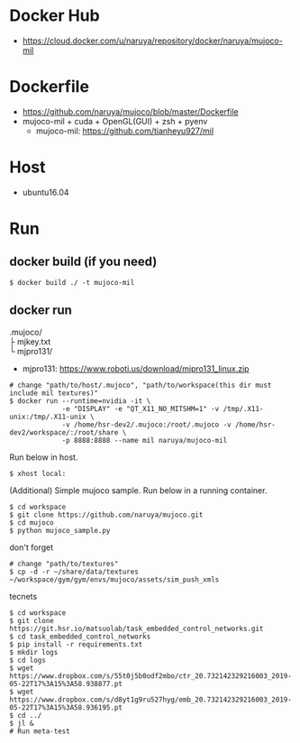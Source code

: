 # Docker Hub
- https://cloud.docker.com/u/naruya/repository/docker/naruya/mujoco-mil

# Dockerfile
- https://github.com/naruya/mujoco/blob/master/Dockerfile
- mujoco-mil + cuda + OpenGL(GUI) + zsh + pyenv
  - mujoco-mil: https://github.com/tianheyu927/mil

# Host
- ubuntu16.04

# Run

## docker build (if you need)
```
$ docker build ./ -t mujoco-mil
```

## docker run

.mujoco/  
  ├ mjkey.txt  
  └ mjpro131/  

- mjpro131: https://www.roboti.us/download/mjpro131_linux.zip

```
# change "path/to/host/.mujoco", "path/to/workspace(this dir must include mil textures)"
$ docker run --runtime=nvidia -it \
             -e "DISPLAY" -e "QT_X11_NO_MITSHM=1" -v /tmp/.X11-unix:/tmp/.X11-unix \
             -v /home/hsr-dev2/.mujoco:/root/.mujoco -v /home/hsr-dev2/workspace/:/root/share \
             -p 8888:8888 --name mil naruya/mujoco-mil
```

Run below in host.
```
$ xhost local:
```

(Additional) Simple mujoco sample. Run below in a running container.
```
$ cd workspace
$ git clone https://github.com/naruya/mujoco.git
$ cd mujoco
$ python mujoco_sample.py
```

don't forget
```
# change "path/to/textures"
$ cp -d -r ~/share/data/textures ~/workspace/gym/gym/envs/mujoco/assets/sim_push_xmls
```

tecnets
```
$ cd workspace
$ git clone https://git.hsr.io/matsuolab/task_embedded_control_networks.git
$ cd task_embedded_control_networks
$ pip install -r requirements.txt
$ mkdir logs
$ cd logs
$ wget https://www.dropbox.com/s/55t0j5b0odf2mbo/ctr_20.732142329216003_2019-05-22T17%3A15%3A58.938877.pt
$ wget https://www.dropbox.com/s/d8yt1g9ru527hyg/emb_20.732142329216003_2019-05-22T17%3A15%3A58.936195.pt
$ cd ../
$ jl &
# Run meta-test
```
